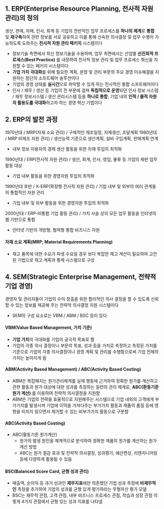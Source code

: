 ## 1. ERP(Enterprise Resource Planning, 전사적 자원 관리)의 정의
생산, 판매, 자재, 인사, 회계 등 기업의 전반적인 업무 프로세스를 **하나의 체계**로 **통합** 및 **재구축**하여 관련 정보를 서로 공유하고 이를 통해 신속한 의사결정 및 업무 수행이 가능하도록 도와주는 **전사적 자원 관리 패키지** 시스템이다

- 정보기술 측면에서 최신 정보기술을 수용하며, 업무 측면에서는 산업별 **선진최적 프로세스(Best Practice)** 를 내장하여 전사적 정보 관리 및 업무 프로세스 혁신을 지원할 수 있는 패키지 시스템이다
- **기업 가치 극대화**를 위해 필요한 계획, 운영 및 관리 부문의 주요 경영 이슈해결을 지원하는 첨단의 소프트웨어 솔루션이다
- 기업의 경영 상태를 **실시간**으로 파악할 수 있게 하는 전사적인 통합 소프트웨어이다
- 인사 / 재무 / 생산 등 기업의 전 부문에 걸쳐 **독립적으로 운영**되던 인사 정보 시스템 / 재무 정보시스템 / 생산 관리시스템 등을 **하나로 통합**, 기업 내의 **인적 / 물적 자원의 활용도를 극대화**하고자 하는 경영 혁신 기법이다

## 2. ERP의 발전 과정
1970년대 / MRP(자재 소요 관리) / 구체적인 제조일정, 자재생산, 조달계획
1980년대 / MRP II(제조 자원 관리) / 생산능력 기준으로 생산계획, 설비 구입계획, 판매계획 연계
- 내부 정보 이용자의 경제 생산 활동을 위한 자재 투입의 최적화

1990년대 / ERP(전사적 자원 관리) / 생산, 회계, 인사, 영업, 물류 등 기업의 제반 업무 활동 대상
- 기업 내부 활동을 위한 경영자원 투입의 최적화

1990년대 후반 / X-ERP(확장형 전사적 자원 관리) / 기업 내부 및 외부의 여러 관계들의 통합적인 자원 관리
- 기업 내부 및 외부 활동을 위한 경영자원 투입의 최적화

2000년대 / ERP-II(통합 기업 활동 관리) / 가치 사슬 상의 모든 업무 활동을 인터넷의 웹 기반으로 통합
- 인터넷 기반의 개방형, 협력형 통합 비즈니스 자원

#### 자재 소요 계획(MRP; Material Requirements Planning)
- 재고 품목에 대한 수요가 파생 수요일 경우 보다 복잡한 재고 계산이 필요하여 고안된 기법으로 재고 계획과 통제 시스템으로 구성

## 4. SEM(Strategic Enterprise Management, 전략적 기업 경영)
경영자 및 관리자들이 기업의 수익 창출을 위한 합리적인 의사 결정을 할 수 있도록 신뢰할 수 있는 정보를 제공해 주는 전략적 의사결정 지원 시스템이다
- SEM의 구성 요소로는 VBM / ABM / BSC 등이 있다

#### VBM(Value Based Management, 가치 기준)
- **기업 가치**의 극대화를 기업의 궁극적 목표로 함
- 기업의 각종 의사 결정이나 부문의 목표, 성과 등을 가치로 측정하고 측정된 가치를 기준으로 기업의 각종 의사결정이나 경영 계획 및 관리를 수행함으로써 기업 전체의 가치는 높아지게 됨

#### ABM(Activity Based Management) / ABC(Activity Based Costing)
- ABM은 복잡해지는 원가관리체계를 실제 행동에 근거하여 정확한 원가를 계산하고 관련 활동과 원가 대상에 대한 성과를 측정하는 일련의 관리 체계로, **ABC(환동기준 원가 계산)** 를 이용하여 전략적 의사결정을 지원함
- ABM은 기업의 전략을 효율적으로 지원해주는 시스템으로 기업 내외의 고객에게 부가가치를 발생시켜 기업에 이익을 가져다주는 부가가치 활동과 제품의 품질 등에 영향을 미치지 않으면서 제거할 수 있는 비부가가치 활동으로 구분함

#### ABC(Activity Based Costing)
- ABC(활동기준 원가계산)
  - 원가의 발생 원인을 체계적으로 분석하여 정확한 제품의 원가를 계산하는 원가 계산 방법
  - ABC는 원가 절감 효과 및 전략적 의사결정, 성과평가, 예산편성, 리엔지니어링 등에 다양하게 활용될 수 있음

#### BSC(Balanced Score Card, 균형 성과 관리)
- 매출액, 순이익 등 과거 성과인 **재무지표**에만 의존했던 기업 성과 측정에 **비재무적인** 측정을 추가하여 기업의 성과를 균형 있게 평가하라는 무형자산 평가 모델
- BSC는 재무적 관점, 고객 관점, 내부 비즈니스 프로세스 관점, 학습과 성장 관점 이렇게 4가지 관점에서 균형 있는 성과 지표를 나타냄